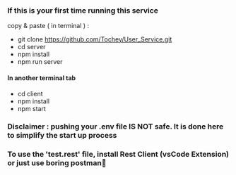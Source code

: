 ### If this is your first time running this service
copy & paste ( in terminal ) : 
- git clone https://github.com/Tochey/User_Service.git
- cd server
- npm install 
- npm run server
#### In another terminal tab
- cd client
- npm install
- npm start

### Disclaimer : pushing your .env file IS NOT safe. It is done here to simplify the start up process
### To use the 'test.rest' file, install Rest Client (vsCode Extension) or just use boring postman🫥
